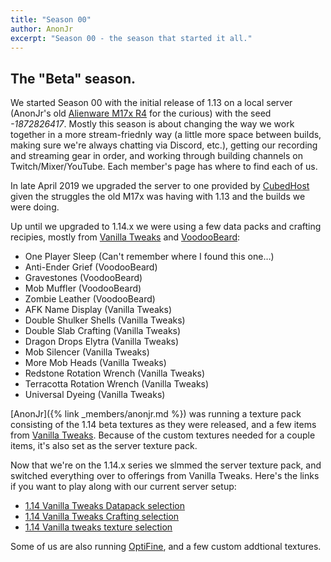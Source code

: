 ```yaml
---
title: "Season 00"
author: AnonJr
excerpt: "Season 00 - the season that started it all."
---
```


## The "Beta" season.
We started Season 00 with the initial release of 1.13 on a local server (AnonJr's old [Alienware M17x R4](https://www.dell.com/support/home/us/en/19/product-support/product/alienware-m17x-r4/manuals) for the curious) with the seed *-1872826417*. Mostly this season is about changing the way we work together in a more stream-friednly way (a little more space between builds, making sure we're always chatting via Discord, etc.), getting our recording and streaming gear in order, and working through building channels on Twitch/Mixer/YouTube. Each member's page has where to find each of us.

In late April 2019 we upgraded the server to one provided by [CubedHost](https://cubedhost.com/) given the struggles the old M17x was having with 1.13 and the builds we were doing.

Up until we upgraded to 1.14.x we were using a few data packs and crafting recipies, mostly from [Vanilla Tweaks](https://vanillatweaks.net/) and [VoodooBeard](http://mc.voodoobeard.com/):

* One Player Sleep (Can't remember where I found this one&hellip;)
* Anti-Ender Grief (VoodooBeard)
* Gravestones (VoodooBeard)
* Mob Muffler (VoodooBeard)
* Zombie Leather (VoodooBeard)
* AFK Name Display (Vanilla Tweaks)
* Double Shulker Shells (Vanilla Tweaks)
* Double Slab Crafting (Vanilla Tweaks)
* Dragon Drops Elytra (Vanilla Tweaks)
* Mob Silencer (Vanilla Tweaks)
* More Mob Heads (Vanilla Tweaks)
* Redstone Rotation Wrench (Vanilla Tweaks)
* Terracotta Rotation Wrench (Vanilla Tweaks)
* Universal Dyeing (Vanilla Tweaks)

[AnonJr]({% link _members/anonjr.md %}) was running a texture pack consisting of the 1.14 beta textures as they were released, and a few items from [Vanilla Tweaks](https://vanillatweaks.net/). Because of the custom textures needed for a couple items, it's also set as the server texture pack.

Now that we're on the 1.14.x series we slmmed the server texture pack, and switched everything over to offerings from Vanilla Tweaks. Here's the links if you want to play along with our current server setup:

 * [1.14 Vanilla Tweaks Datapack selection](https://vanillatweaks.net/share#pdHb1E)
 * [1.14 Vanilla Tweaks Crafting selection](https://vanillatweaks.net/share#6j5spi)
 * [1.14 Vanilla tweaks texture selection](https://vanillatweaks.net/share#eTitrj)

Some of us are also running [OptiFine](https://optifine.net/home), and a few custom addtional textures.